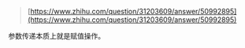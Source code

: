 > [https://www.zhihu.com/question/31203609/answer/50992895](https://www.zhihu.com/question/31203609/answer/50992895)

参数传递本质上就是赋值操作。